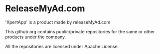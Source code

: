 # ReleaseMyAd.com

'XpertApp' is a product made by releaseMyAd.com

This github org contains public/private repositories for the same or other products under the company.

All the repositories are licensed under Apache License.
